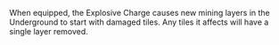 When equipped, the Explosive Charge causes new mining layers in the Underground to start with damaged tiles. Any tiles it affects will have a single layer removed.